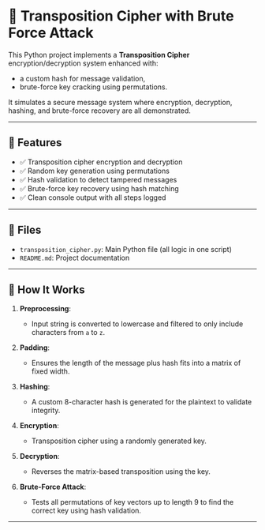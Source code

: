 # 🔐 Transposition Cipher with Brute Force Attack

This Python project implements a **Transposition Cipher** encryption/decryption system enhanced with:
- a custom hash for message validation,
- brute-force key cracking using permutations.

It simulates a secure message system where encryption, decryption, hashing, and brute-force recovery are all demonstrated.

---

## 🚀 Features

- ✅ Transposition cipher encryption and decryption
- ✅ Random key generation using permutations
- ✅ Hash validation to detect tampered messages
- ✅ Brute-force key recovery using hash matching
- ✅ Clean console output with all steps logged

---

## 📂 Files

- `transposition_cipher.py`: Main Python file (all logic in one script)
- `README.md`: Project documentation

---

## 🔧 How It Works

1. **Preprocessing**:
   - Input string is converted to lowercase and filtered to only include characters from `a` to `z`.

2. **Padding**:
   - Ensures the length of the message plus hash fits into a matrix of fixed width.

3. **Hashing**:
   - A custom 8-character hash is generated for the plaintext to validate integrity.

4. **Encryption**:
   - Transposition cipher using a randomly generated key.

5. **Decryption**:
   - Reverses the matrix-based transposition using the key.

6. **Brute-Force Attack**:
   - Tests all permutations of key vectors up to length 9 to find the correct key using hash validation.

---

## 
